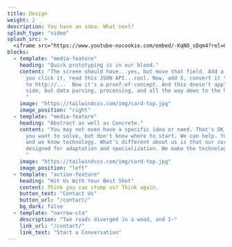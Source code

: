 ```yaml
---
title: Design
weight: 2
description: You have an idea. What next?
splash_type: "video"
splash_src: >
  <iframe src="https://www.youtube-nocookie.com/embed/-KqNO_sDqm4?rel=0" frameborder="0" allow="autoplay; encrypted-media" allowfullscreen></iframe>
blocks:
  - template: "media-feature"
    heading: "Quick prototyping is in our blood."
    content: "The screen should have...yes, but move that field. Add a button...great. When
      you click it, read this JSON API...cool. Now, add X, convert it to CSV, and POST it
      to http://...  Now it's a proof-of-concept. And this doesn't apply just to the UI/UX
      side, but data parsing, processing, and all the way down to the hardware if needed.
      "
    image: "https://tailwindcss.com/img/card-top.jpg"
    image_position: "right"
  - template: "media-feature"
    heading: "Abstract as well as Concrete."
    content: "You may not even have a specific idea or need. That's OK. It may be a problem
      you want to solve, but don't know where to start. We can help. You know the domain, 
      and we know technology. What's different about us is that our core technology is
      designed for adaptation and specialization. We make the technology come to you.
      "
    image: "https://tailwindcss.com/img/card-top.jpg"
    image_position: "left"
  - template: "action-feature"
    heading: "Hit Us With Your Best Shot"
    content: Think you can stump us? Think again.
    button_text: "Contact Us"
    button_url: "/contact/"
    bg_dark: false
  - template: "narrow-cta"
    description: "Two roads diverged in a wood, and I—"
    link_url: "/contact/"
    link_text: "Start a Conversation"
---
```

